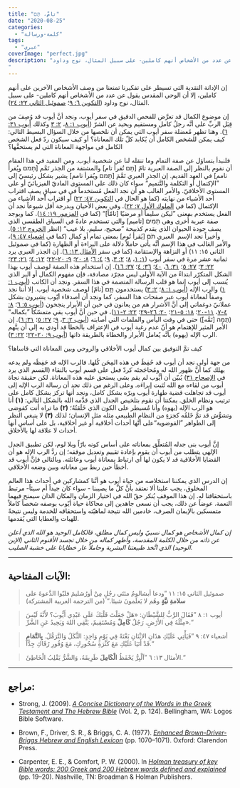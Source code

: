 ```yaml
---
title: "تامّ، תָּם"
date: "2020-08-25"
categories: 
  - "كلمة-ورسالة"
tags: 
  - "عبري"
coverImage: "perfect.jpg"
description: "إن الإدانة النقدية التي تسيطر على تفكيرنا تمنعنا من وصف الأشخاص الآخرين على أنهم كاملين، إلا أن الوحي المقدس يقول عن عدد من الأشخاص أنهم كاملين- على سبيل المثال، نوح وداود.
"
---
```


إن الإدانة النقدية التي تسيطر على تفكيرنا تمنعنا من وصف الأشخاص الآخرين على أنهم كاملين، إلا أن الوحي المقدس يقول عن عدد من الأشخاص أنهم كاملين- على سبيل المثال، نوح وداود ([التكوين ٦: ٩](https://biblia.com/books/ar-vandyke/gen6.9)؛ [صموئيل الثاني ٢٢: ٢٤](https://biblia.com/books/ar-vandyke/2sam22.24)).

إن موضوع الكمال قد تعرَّض للفحص الدقيق في سفر أيوب، ونجد أنَّ أيوب قد وُصِفَ من قِبَل الربِّ على أنَّه رجلُ كامل ومستقيم ويحيد عن الشرّ ([أيوب ١: ٨](https://biblia.com/books/ar-vandyke/Job1.8)، [٢: ٣](https://biblia.com/books/ar-vandyke/Job2.3) وكذلك [أيوب ٣١: ٦](https://biblia.com/books/ar-vandyke/Job31.6)). وهنا تظهر مُعضلة سفر أيوب التي يمكن أن نلخصها من خلال السؤال البسيط التالي: كيف يمكن للشخص الكامل أن يُكابد كلّ تلك المعاناة؟ أو كيف سيكون ردّ فعل الشخص الكامل في مواجهة المعاناة التي لم يستحقَّها؟

فلنبدأ بتساؤل عن صفة التمام وما تنقله لنا عن شخصية أيوب. ومن المفيد في هذا المقام أن نقوم بالنظر إلى الصفة العبرية تامّ \[תָּם تُقرأ تام\] والمشتقة من الجذر تَمَّم \[תָמם ويُقرأ تامم\] في العهد القديم. إن الجذر العبري تَمَّمَ \[תָמם ويُقرأ تامم\] يشير بشكل رئيسيّ إلى ”الإكتمال أو التكلمة والتَّتميم“ سواء كان ذلك على المستوى الماديّ الفيزيائيّ أو على المستوى الأخلاقيّ. والأمر الغالب هو أن نجد الفعل مُستخدماً في في سياقٍ يصف اقتراب أحد الأشياء من نهايته (كما هو الحال في [التكوين ٤٧: ٢٢](https://biblia.com/books/ar-vandyke/gen47.22)) أو اقتراب أحد الأشياء من الإكتمال (كما في [الملوك الأول ٧: ٢٢](https://biblia.com/books/ar-vandyke/1ki7.22)). وفي بعض الأحيان وبدرجة أقل شيوعاً نجد أن الفعل يستخدم بمعنى ”ليكن سليماً أو مرضيّا \[تامّاً\]“ (كما في [المزمور ١٩: ١٤](https://biblia.com/books/ar-vandyke/ps19.14)). كما ويوجد صفة عبرية أُخرى وهي תָּמִים \[تاميم\] والتي تستخدم عادةً في السياق الطقسي الذي يصف جودة الحيوان الذي يقدم كذبيحة ”صحيح، سليم، بلا عيب“ (انظر [الخروج ١٢: ٥](https://biblia.com/books/ar-vandyke/ex12.5)). وأخيراً نجد الإسم  العبري תֹם \[يُقرأ تُوم\] بمعنى تمام أو كمال (كما في [اشعياء ٤٧: ٩](https://biblia.com/books/ar-vandyke/is47.9))، والأمر الغالب في هذا الإسم أنَّه يأتي حاملاً دلالة على البراءة أو الطهارة (كما في صموئيل الثاني ١٥: ١١) أو النزاهة والإستقامة (كما في سفر [الأمثال ١٣: ٦](https://biblia.com/books/ar-vandyke/pro13.6)). إن الجذر العبري يرد ثمانية عشر مرة في سفر أيوب ([١: ١](https://biblia.com/books/ar-vandyke/Job1.1)، [٨](https://biblia.com/books/ar-vandyke/Job1.8)؛ [٢: ٣](https://biblia.com/books/ar-vandyke/Job2.3)، [٩](https://biblia.com/books/ar-vandyke/Job2.9)؛ [٤: ٦](https://biblia.com/books/ar-vandyke/Job4.6)؛ [٨: ٢٠](https://biblia.com/books/ar-vandyke/Job8.20)؛ [٩: ٢٠-٢٢](https://biblia.com/books/ar-vandyke/Job9.20-22)؛ [١٢: ٤](https://biblia.com/books/ar-vandyke/Job12.14)؛ [٢١: ٢٣](https://biblia.com/books/ar-vandyke/Job21.23)؛ [٢٢: ٣](https://biblia.com/books/ar-vandyke/Job22.3)؛ [٢٧: ٥](https://biblia.com/books/ar-vandyke/Job27.5)؛ [٣١: ٦](https://biblia.com/books/ar-vandyke/Job31.6)، [٤٠](https://biblia.com/books/ar-vandyke/Job31.40)؛ [٣٦: ٤](https://biblia.com/books/ar-vandyke/Job36.40)؛ [٣٧: ١٦](https://biblia.com/books/ar-vandyke/Job37.16)). إن استخدام هذه الصفة لوصف أيوب بهذا الشكل المتكرّر ابتداءً من الآية الأولى ليس مجرّد مصادفة، فإن مفهوم الكمال أو البر الذي يُنسب إلى أيوب إنما هو قلب الرسالة المتضمة في هذا السفر. ونجد أن الكاتب ([أيوب ١: ١](https://biblia.com/books/ar-vandyke/Job1.1)) والرب الإله ([أيوب ١: ٨](https://biblia.com/books/ar-vandyke/Job1.8)؛ [٢: ٣](https://biblia.com/books/ar-vandyke/Job2.3)) يستخدمون תָּ֧ם \[تامّ\] لوصف شخصية أيوب. إلا أننا نجد وصفاً لمعاناة أيوب عبر صفحات هذا السفر، كما ونجد أن أصدقاء أيّوب يشيرون بشكل عملانيّ دوغماتي إلى أنَّ الأشرار هم من يعانون في حين أن الأبرار ينجحون ([أيوب ٥: ٦](https://biblia.com/books/ar-vandyke/Job5.6)؛ [٨: ٤-٧](https://biblia.com/books/ar-vandyke/Job8.4-7)، [١١-٢٠](https://biblia.com/books/ar-vandyke/Job8.11-20)؛ [١٨: ٥-٢١](https://biblia.com/books/ar-vandyke/Job8.5-21)؛ [٢٠: ٢٦-٢٩](https://biblia.com/books/ar-vandyke/Job20.26-29)؛ [٢٢: ٢-١١](https://biblia.com/books/ar-vandyke/Job22.2-11))، في حين أنَّ أيوب بقي متمسّكاً ”بكماله“ (תֻּמָּה \[تَمَّه\]) حتى في وقت اليأس والملمات التي أصابته ([أيوب ٢: ٣](https://biblia.com/books/ar-vandyke/Job2.3)، [٩](https://biblia.com/books/ar-vandyke/Job2.9)؛ [٢٧: ٥](https://biblia.com/books/ar-vandyke/Job27.5)؛ [٣١: ٦](https://biblia.com/books/ar-vandyke/Job31.6)). إن الأمر المثير للإهتمام هو أنّ عدم رغبة أيوب في الإعتراف بالخطأ قد أودى به إلى أن يتَّهم الرب الإله (يهوه) بأنَّه يُعامل الأبرار والخطاة بالطريقة ذاتها ([أيوب ٩: ٢٠-٢٢](https://biblia.com/books/ar-vandyke/Job9.20-22)؛ [٢٢: ٣](https://biblia.com/books/ar-vandyke/Job22.3)).

كيف تمَّ التوفيق بين كمال أيوب الأخلاقي والروحي وبين المعاناة التي قاساها؟

من جهة أولى نجد أن أيوب قد حُفِظَ في هذه المِحَن كُلها. فالرب الإله قد حَفِظَه ولم يدعه يهلك كما أنَّ ظهور الله له ومُحاجَجتَه كردّ فعل على قسم أيوب بالنقاء (القسم الذي يرد في [الإصحاح ٣١](https://biblia.com/books/ar-vandyke/Job٣١)) يُبيّن أن أيُّوب لم يقم بشي يستحق عليه هذه المعاناة. لكن حقيقة نجاة أيوب من لقاءه مع الله تُثبت إبراءَه. وعلى الرغم من ذلك نجد أن رسالة الرب الإله إلى أيوب قد تجاهلت قضية طهارة أيوب وبرّه بشكل كامل، ونجد أنها تركز بشكل كامل على ترتيب ونظام الخلق. يمكننا أن نقوم بتلخيص الجدل الذي قدَّمه الله بالشكل التالي: **(١)** أنا هو الرب الإله (يهوه) وأنا مُسيطر على الكون الذي خَلَقتُهُ؛ **(٢)** ما تراه أنت كفوضى وتشوُّش قد تمَّ خَلقُه كجزءٍ من النظام الطبيعي مثله مثل الإنسان؛ لذلك **(٣)** لا ينبغي النظر إلى الظواهر ”الفوضوية“على أنَّها أحداث أخلاقية أو غير أخلاقية، بل على أساس أنها أحداث لا علاقة لها بالأخلاق.

إنَّ أيوب بنى جدله المُتعلِّق بمعاناته على أساس كونه بارّاً وبلا لوم، لكن تطبيق الجدل الإلهي يتطلب من أيوب أن يقوم بإعادة تقييم وتعديل موقفه؛ إن ردَّ الرب الإله هو أن القضايا الأخلاقية قد لا يكون لها أي ارتباط بمعاناة أيوب وعائلته. وبالتالي فإنَّ أيوب قد أخطأ حين ربط بين معاناته وبين وضعه الأخلاقي.

إن الدرس الذي يمكننا استخلاصه من حياة أيوب هو أنَّنا كمشاركين في أحداث هذا العالم المخلوق، يجب علينا ألا نعتقد بأنَّ كلَّ ما يصيبنا - سواء كان جيداً أم سيئاً- مرتبط باستحقاقنا له. إن هذا الموقف يُنكر حقّ الله في اختيار الزمان والمكان الذان سيمنح فيهما النعمة. عوضاً عن ذلك، يجب أن نسعى جاهدين إلى محاكاة حياة أيّوب بوصفه شخصاً كاملاً متمسكين بالإيمان الصرف، خادمين الله نتيجة لماهيّته واستحقاقه للخدمة وليس نتيجةً للهبات والعطايا التي يُقدمها.

_إن كمال الأشخاص هو كمال نسبيّ وليس كمال مطلق، فالكامل الوحيد هو الله الذي أعلن عن ذاته من خلال الكلمة المقدسة، وأظهر كماله من خلال تجسد الأقنوم الثاني (الإبن الوحيد) الذي اتَّخذ طبيعتنا البشرية وحاملاً عار خطايانا على خشبة الصليب._

---

## الآيات المفتاحية: 

> صموئيل الثاني ١٥: ١١ ”ودعا أبشالومُ مئتَي رجُلٍ مِنْ أورُشليمَ فلبّوا الدَّعوةَ على **سلامةِ نيَّةٍ** وهُم لا يَعلَمونَ شيئا.“ (من الترجمة العربية المشتركة)  

> أيوب ١: ٨ ”فَقَالَ الرَّبُّ لِلشَّيْطَانِ: «هَلْ جَعَلْتَ قَلْبَكَ عَلَى عَبْدِي أَيُّوبَ؟ لأَنَّهُ لَيْسَ مِثْلُهُ فِي الأَرْضِ. رَجُلٌ **كَامِلٌ** وَمُسْتَقِيمٌ، يَتَّقِي اللهَ وَيَحِيدُ عَنِ الشَّرِّ».“  

> أشعياء ٤٧: ٩ ”فَيَأْتِي عَلَيْكِ هذَانِ الاثْنَانِ بَغْتَةً فِي يَوْمٍ وَاحِدٍ: الثَّكَلُ وَالتَّرَمُّلُ. **بِالتَّمَامِ** قَدْ أَتَيَا عَلَيْكِ مَعَ كَثْرَةِ سُحُورِكِ، مَعَ وُفُورِ رُقَاكِ جِدًّا.“  

> الأمثال ١٣: ٦ ”اَلْبِرُّ يَحْفَظُ **الْكَامِلَ** طَرِيقَهُ، وَالشَّرُّ يَقْلِبُ الْخَاطِئَ.“

---

## مراجع:

- Strong, J. (2009). [_A Concise Dictionary of the Words in the Greek Testament and The Hebrew Bible_](https://ref.ly/logosres/strngdichebgrk?ref=GreekStrongs.5624&off=1125588) (Vol. 2, p. 124). Bellingham, WA: Logos Bible Software.

- Brown, F., Driver, S. R., & Briggs, C. A. (1977). [_Enhanced Brown-Driver-Briggs Hebrew and English Lexicon_](https://ref.ly/logosres/bdb?ref=BrownDriverBriggs.BDB+1070.2&off=2478) (pp. 1070–1071). Oxford: Clarendon Press.

- Carpenter, E. E., & Comfort, P. W. (2000). In [_Holman treasury of key Bible words: 200 Greek and 200 Hebrew words defined and explained_](https://ref.ly/logosres/hlmnkybblwds?ref=Page.p+19) (pp. 19–20). Nashville, TN: Broadman & Holman Publishers.

